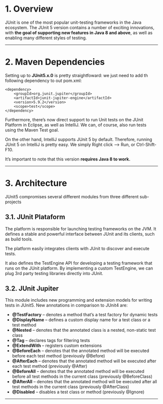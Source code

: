 <h1><strong>1. Overview</strong></h1>
<p>JUnit is one of the most popular unit-testing frameworks in the Java ecosystem. The JUnit 5 version contains a number of exciting innovations, with <strong>the goal of supporting new features in Java 8 and above</strong>, as well as enabling many different styles of testing.</p>


<hr>


<h1><strong>2. Maven Dependencies</strong></h1>
<p>Setting up to <strong>JUnit5.x.0</strong> is pretty straightfoward: we just need to add th following dependency to out pom.xml:</p>

~~~
<dependency>
    <groupId>org.junit.jupiter</groupId>
    <artifactId>junit-jupiter-engine</artifactId>
    <version>5.9.2</version>
    <scope>test</scope>
</dependency>
~~~

<p>Furthermore, there’s now direct support to run Unit tests on the JUnit Platform in Eclipse, as well as IntelliJ. We can, of course, also run tests using the Maven Test goal.</p>
<p>On the other hand, IntelliJ supports JUnit 5 by default. Therefore, running JUnit 5 on IntelliJ is pretty easy. We simply Right click –> Run, or Ctrl-Shift-F10.</p>
<p>It’s important to note that this version <strong>requires Java 8 to work.</strong></p>


<hr>


<h1><strong>3. Architecture</strong></h1>
<p>JUnit5 compromises several different modules from three different sub-projects</p>

<h2><strong>3.1. JUnit Plataform</strong></h2>
<p>The platform is responsible for launching testing frameworks on the JVM. It defines a stable and powerful interface between JUnit and its clients, such as build tools.</p>
<p>The platform easily integrates clients with JUnit to discover and execute tests.</p>
<p>It also defines the TestEngine API for developing a testing framework that runs on the JUnit platform. By implementing a custom TestEngine, we can plug 3rd party testing libraries directly into JUnit.</p>

<h2><strong>3.2. JUnit Jupiter</strong></h2>
<p>This module includes new programming and extension models for writing tests in JUnit5. New annotations in comparison to JUnit4 are:</p>
<ul>
    <li><span><strong>@TestFactory</strong> – denotes a method that’s a test factory for dynamic tests</span></li>
    <li><span><strong>@DisplayName</strong> – defines a custom display name for a test class or a test method</span></li>
    <li><span><strong>@Nested</strong> – denotes that the annotated class is a nested, non-static test class</span></li>
    <li><span><strong>@Tag</strong> – declares tags for filtering tests</span></li>
    <li><span><strong>@ExtendWith</strong> – registers custom extensions</span></li>
    <li><span><strong>@BeforeEach</strong> – denotes that the annotated method will be executed before each test method (previously @Before)</span></li>
    <li><span><strong>@AfterEach</strong> – denotes that the annotated method will be executed after each test method (previously @After)</span></li>
    <li><span><strong>@BeforeAll</strong> – denotes that the annotated method will be executed before all test methods in the current class (previously @BeforeClass)</span></li>
    <li><span><strong>@AfterAll</strong> – denotes that the annotated method will be executed after all test methods in the current class (previously @AfterClass)</span></li>
    <li><span><strong>@Disabled</strong> – disables a test class or method (previously @Ignore)</span></li>
</ul>


<hr>


<h1><strong></strong></h1>